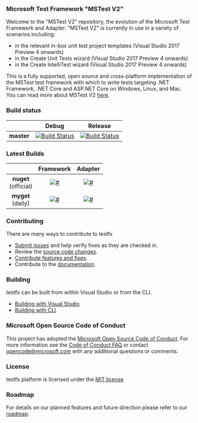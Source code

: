 ﻿### Microsoft Test Framework "MSTest V2"
Welcome to the "MSTest V2" repository, the evolution of the Microsoft Test Framework and Adapter. "MSTest V2" is currently in use in a variety of scenarios including:
 - in the relevant in-box unit test project templates (Visual Studio 2017 Preview 4 onwards)
 - in the Create Unit Tests wizard (Visual Studio 2017 Preview 4 onwards)
 - in the Create IntelliTest wizard (Visual Studio 2017 Preview 4 onwards)

This is a fully supported, open source and cross-platform implementation of the MSTest test framework with which to write tests targeting .NET Framework, .NET Core and ASP.NET Core on Windows, Linux, and Mac. You can read more about MSTest V2 [here](https://blogs.msdn.microsoft.com/visualstudioalm/2017/02/25/mstest-v2-now-and-ahead/). 

### Build status
|            |Debug |Release |
|:----------:|:----------------:|:------------------:|
|**master**  |[![Build Status](https://ci.dot.net/buildStatus/icon?job=Private/Microsoft_testfx/master/Microsoft_testfx_Debug)](https://ci.dot.net/job/Private/job/Microsoft_testfx/job/master/job/Microsoft_testfx_Debug)|[![Build Status](https://ci.dot.net/buildStatus/icon?job=Private/Microsoft_testfx/master/Microsoft_testfx_Release)](https://ci.dot.net/job/Private/job/Microsoft_testfx/job/master/job/Microsoft_testfx_Release)|

### Latest Builds
|            | Framework | Adapter |
|:----------:|:----------------:|:------------------:|
|**nuget** <br> (official)  |[![#](https://img.shields.io/nuget/v/mstest.testframework.svg?style=flat)](http://www.nuget.org/packages/MSTest.TestFramework/)|[![#](https://img.shields.io/nuget/v/mstest.testadapter.svg?style=flat)](http://www.nuget.org/packages/MSTest.TestAdapter/)|
|**myget** <br> (daily)  |[![#](https://img.shields.io/dotnet.myget/mstestv2/vpre/MSTest.TestFramework.svg?style=flat)](https://dotnet.myget.org/feed/mstestv2/package/nuget/MSTest.TestFramework)|[![#](https://img.shields.io/dotnet.myget/mstestv2/vpre/MSTest.TestAdapter.svg)](https://dotnet.myget.org/feed/mstestv2/package/nuget/MSTest.TestAdapter)|

### Contributing
There are many ways to contribute to testfx
- [Submit issues](https://github.com/Microsoft/testfx/issues) and help verify fixes as they are checked in.
- Review the [source code changes](https://github.com/Microsoft/testfx/pulls).
- [Contribute features and fixes](https://github.com/Microsoft/testfx-docs/blob/master/docs/contribute.md).
- Contribute to the [documentation](https://github.com/Microsoft/testfx-docs).

### Building
testfx can be built from within Visual Studio or from the CLI.
- [Building with Visual Studio](https://github.com/Microsoft/testfx-docs/blob/master/docs/contribute.md#building-with-visual-studiovs)
- [Building with CLI](https://github.com/Microsoft/testfx-docs/blob/master/docs/contribute.md#building-with-command-linecli)

### Microsoft Open Source Code of Conduct
This project has adopted the [Microsoft Open Source Code of Conduct](https://opensource.microsoft.com/codeofconduct/). For more information see the [Code of Conduct FAQ](https://opensource.microsoft.com/codeofconduct/faq/) or contact [opencode@microsoft.com](mailto:opencode@microsoft.com) with any additional questions or comments.

### License
testfx platform is licensed under the [MIT license](https://github.com/Microsoft/testfx/blob/master/LICENSE)

### Roadmap
For details on our planned features and future direction please refer to our [roadmap](https://github.com/Microsoft/testfx-docs/blob/master/roadmap.md).
